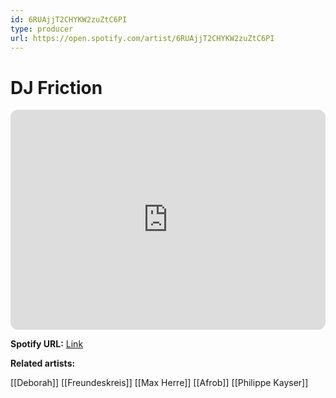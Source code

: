 ```yaml
---
id: 6RUAjjT2CHYKW2zuZtC6PI
type: producer
url: https://open.spotify.com/artist/6RUAjjT2CHYKW2zuZtC6PI
---
```

# DJ Friction

<iframe style="border-radius:12px" src="https://open.spotify.com/embed/artist/6RUAjjT2CHYKW2zuZtC6PI" width="100%" height="352" frameBorder="0" allowfullscreen="" allow="autoplay; clipboard-write; encrypted-media; fullscreen; picture-in-picture" loading="lazy"></iframe>

**Spotify URL:** [Link](https://open.spotify.com/artist/6RUAjjT2CHYKW2zuZtC6PI)

**Related artists:**

[[Deborah]]
[[Freundeskreis]]
[[Max Herre]]
[[Afrob]]
[[Philippe Kayser]]
